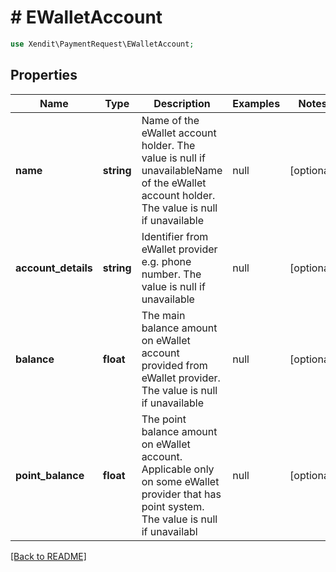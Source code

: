 # # EWalletAccount


```php
use Xendit\PaymentRequest\EWalletAccount;
```

## Properties

Name | Type | Description | Examples | Notes
------------ | ------------- | ------------- | ------------- | ------------- 
**name** | **string** | Name of the eWallet account holder. The value is null if unavailableName of the eWallet account holder. The value is null if unavailable | null |  [optional]
**account_details** | **string** | Identifier from eWallet provider e.g. phone number. The value is null if unavailable | null |  [optional]
**balance** | **float** | The main balance amount on eWallet account provided from eWallet provider. The value is null if unavailable | null |  [optional]
**point_balance** | **float** | The point balance amount on eWallet account. Applicable only on some eWallet provider that has point system. The value is null if unavailabl | null |  [optional]

[[Back to README]](../../README.md)
